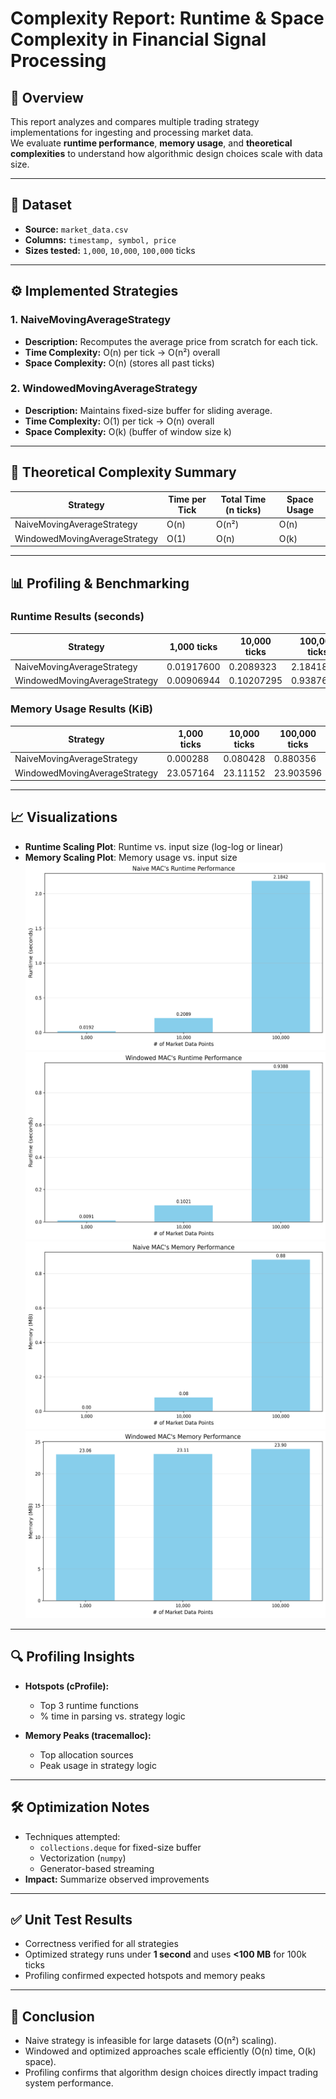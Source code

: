 # Complexity Report: Runtime & Space Complexity in Financial Signal Processing

## 📌 Overview
This report analyzes and compares multiple trading strategy implementations for ingesting and processing market data.  
We evaluate **runtime performance**, **memory usage**, and **theoretical complexities** to understand how algorithmic design choices scale with data size.

---

## 📂 Dataset
- **Source:** `market_data.csv`  
- **Columns:** `timestamp, symbol, price`  
- **Sizes tested:** `1,000`, `10,000`, `100,000` ticks  

---

## ⚙️ Implemented Strategies
### 1. NaiveMovingAverageStrategy
- **Description:** Recomputes the average price from scratch for each tick.  
- **Time Complexity:** O(n) per tick → O(n²) overall  
- **Space Complexity:** O(n) (stores all past ticks)  

### 2. WindowedMovingAverageStrategy
- **Description:** Maintains fixed-size buffer for sliding average.  
- **Time Complexity:** O(1) per tick → O(n) overall  
- **Space Complexity:** O(k) (buffer of window size k)
---

## 🧮 Theoretical Complexity Summary

| Strategy                      | Time per Tick | Total Time (n ticks) | Space Usage |
|-------------------------------|----------------|-----------------------|-------------|
| NaiveMovingAverageStrategy    | O(n)           | O(n²)                 | O(n)        |
| WindowedMovingAverageStrategy | O(1)           | O(n)                  | O(k)        |
---

## 📊 Profiling & Benchmarking

### Runtime Results (seconds)

| Strategy                     | 1,000 ticks | 10,000 ticks | 100,000 ticks |
|------------------------------|-------------|--------------|---------------|
| NaiveMovingAverageStrategy   |0.01917600   |0.2089323     |2.18418240     |
| WindowedMovingAverageStrategy|0.00906944   |0.10207295    |0.93876433     |

### Memory Usage Results (KiB)

| Strategy                     | 1,000 ticks | 10,000 ticks | 100,000 ticks |
|------------------------------|-------------|--------------|---------------|
| NaiveMovingAverageStrategy   |0.000288     |0.080428      |0.880356       |
| WindowedMovingAverageStrategy|23.057164    |23.11152      |23.903596      |

---

## 📈 Visualizations
- **Runtime Scaling Plot**: Runtime vs. input size (log-log or linear)  
- **Memory Scaling Plot**: Memory usage vs. input size  
  <img alt="Naive_MAC_runtime_plot" height="300" src="plots\Naive_MAC_runtime_plot.png"/>
  <img alt="Windowed_MAC_runtime_ploy" height="300" src="plots\Windowed_MAC_runtime_plot.png"/>
  <img alt="Naive_MAC_memory_plot" height="300" src="plots\Naive_MAC_memory_plot.png"/>
  <img alt="Windowed_MAC_memory_plot" height="300" src="plots\Windowed_MAC_memory_plot.png"/>

---

## 🔍 Profiling Insights
- **Hotspots (cProfile):**
  - Top 3 runtime functions  
  - % time in parsing vs. strategy logic  

- **Memory Peaks (tracemalloc):**
  - Top allocation sources  
  - Peak usage in strategy logic  

---

## 🛠️ Optimization Notes
- Techniques attempted:
  - `collections.deque` for fixed-size buffer  
  - Vectorization (`numpy`)  
  - Generator-based streaming  
- **Impact:** Summarize observed improvements  

---

## ✅ Unit Test Results
- Correctness verified for all strategies  
- Optimized strategy runs under **1 second** and uses **<100 MB** for 100k ticks  
- Profiling confirmed expected hotspots and memory peaks  

---

## 📖 Conclusion
- Naive strategy is infeasible for large datasets (O(n²) scaling).  
- Windowed and optimized approaches scale efficiently (O(n) time, O(k) space).  
- Profiling confirms that algorithm design choices directly impact trading system performance.  
